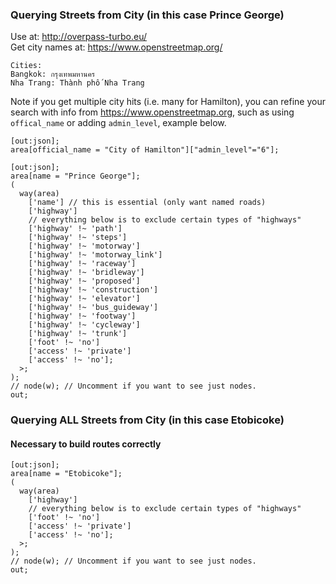 ### Querying Streets from City (in this case Prince George)

Use at: http://overpass-turbo.eu/ <br>
Get city names at: https://www.openstreetmap.org/

```
Cities:
Bangkok: กรุงเทพมหานคร
Nha Trang: Thành phố Nha Trang
```

Note if you get multiple city hits (i.e. many for Hamilton), you can refine your search with info from https://www.openstreetmap.org, such as using `offical_name` or adding `admin_level`, example below.

```
[out:json];
area[official_name = "City of Hamilton"]["admin_level"="6"];
```

```
[out:json];
area[name = "Prince George"];
(
  way(area)
    ['name'] // this is essential (only want named roads)
    ['highway']
    // everything below is to exclude certain types of "highways"
    ['highway' !~ 'path']
    ['highway' !~ 'steps']
    ['highway' !~ 'motorway']
    ['highway' !~ 'motorway_link']
    ['highway' !~ 'raceway']
    ['highway' !~ 'bridleway']
    ['highway' !~ 'proposed']
    ['highway' !~ 'construction']
    ['highway' !~ 'elevator']
    ['highway' !~ 'bus_guideway']
    ['highway' !~ 'footway']
    ['highway' !~ 'cycleway']
    ['highway' !~ 'trunk']
    ['foot' !~ 'no']
    ['access' !~ 'private']
    ['access' !~ 'no'];
  >;
);
// node(w); // Uncomment if you want to see just nodes.
out;
```

### Querying ALL Streets from City (in this case Etobicoke)
#### Necessary to build routes correctly

```
[out:json];
area[name = "Etobicoke"];
(
  way(area)
    ['highway']
    // everything below is to exclude certain types of "highways"
    ['foot' !~ 'no']
    ['access' !~ 'private']
    ['access' !~ 'no'];
  >;
);
// node(w); // Uncomment if you want to see just nodes.
out;
```
